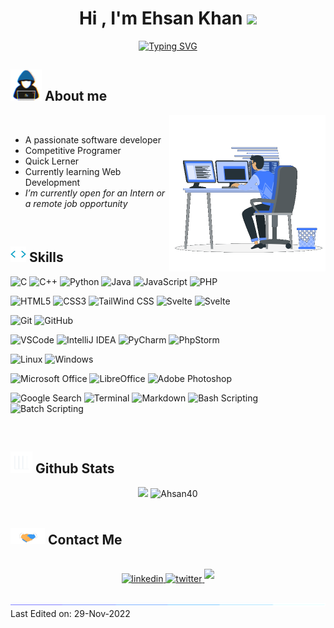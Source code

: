 <h1 align="center"><b>Hi , I'm Ehsan Khan </b><img src="https://media.giphy.com/media/hvRJCLFzcasrR4ia7z/giphy.gif" width="35"></h1>

<p align="center">
  <a href="https://git.io/typing-svg"><img src="https://readme-typing-svg.demolab.com?font=Fira+Code&pause=1000&width=435&lines=Assalamu+Alaikum+Warahmatullah...%E2%9D%A4" alt="Typing SVG" />
  </a>
</p>


## <picture><img src = "img/about_me.gif" width = 50px></picture>  **About me**

<picture> <img align="right" src="img/Right_Side.gif" width = 250px></picture>
<br>

- A passionate software developer
- Competitive Programer 
- Quick Lerner <!--[link](https://ehsan.pages.dev)-->
- Currently learning Web Development
- _I’m currently open for an Intern or a remote job opportunity_ <!--, this is [my resume](https://read.cv)-->

<br>

## <img src="img/code.gif" width ="25"><b> Skills</b>

<p align="center">

![C](https://img.shields.io/badge/-C%20-%232370ED.svg?style=flat&logo=c&logoColor=white)
![C++](https://img.shields.io/badge/C++%20-%2300599C.svg?style=flat&logo=c%2B%2B&logoColor=white)
![Python](https://img.shields.io/badge/Python%20-%2314354C.svg?style=flat&logo=python&logoColor=white)
![Java](https://img.shields.io/badge/Java%20-F22F46.svg?style=flat&logo=java&logoColor=white)
![JavaScript](https://img.shields.io/badge/JavaScript%20-%23F7DF1E.svg?style=flat&logo=javascript&logoColor=black)
![PHP](https://img.shields.io/badge/PHP%20-777BB4?style=flat&logo=PHP&logoColor=black)

![HTML5](https://img.shields.io/badge/HTML5%20-%23E34F26.svg?style=flat&logo=html5&logoColor=white)
![CSS3](https://img.shields.io/badge/CSS%20-%231572B6.svg?style=flat&logo=css3&logoColor=white)
![TailWind CSS](https://img.shields.io/badge/TailWind%20CSS%20-%2306B6D6.svg?style=flat&logo=tailwindcss&logoColor=white)
![Svelte](https://img.shields.io/badge/Svelte%20-%23FF3E00.svg?style=flat&logo=svelte&logoColor=white)
![Svelte](https://img.shields.io/badge/Django%20-%23092E20.svg?style=flat&logo=django&logoColor=white)

![Git](https://img.shields.io/badge/Git-%23F05033.svg?style=flat&logo=git&logoColor=white)
![GitHub](https://img.shields.io/badge/Github-%23121011.svg?style=flat&logo=github&logoColor=white)

![VSCode](https://img.shields.io/badge/VSCode-0078d7.svg?style=flat&logo=visual-studio-code&logoColor=white)
![IntelliJ IDEA](https://img.shields.io/badge/IntelliJ%20IDEA-1B6AC6?style=flat&logo=intellijidea&logoColor=black)
![PyCharm](https://img.shields.io/badge/PyCharm-FFFC00?style=flat&logo=pycharm&logoColor=black)
![PhpStorm](https://img.shields.io/badge/PhpStorm-A100FF?style=flat&logo=PhpStorm&logoColor=black)

![Linux](https://img.shields.io/badge/Linux-FCC624?style=flat&logo=linux&logoColor=black)
![Windows](https://img.shields.io/badge/Windows-0078D4?style=flat&logo=windows11&logoColor=black)

![Microsoft Office](https://img.shields.io/badge/Microsoft%20Office-D83B01?style=flat&logo=microsoftoffice&logoColor=black)
![LibreOffice](https://img.shields.io/badge/LibreOffice-18A303?style=flat&logo=libreoffice&logoColor=black)
![Adobe Photoshop](https://img.shields.io/badge/Photoshop-31A8FF?style=flat&logo=AdobePhotoshop&logoColor=black)

![Google Search](https://img.shields.io/badge/Google%20Search-%234285F4.svg?style=flat&logo=google&logoColor=white)
![Terminal](https://img.shields.io/badge/Terminal-%23241F31.svg?style=flat&logo=gnometerminal&logoColor=white)
![Markdown](https://img.shields.io/badge/Markdown-%23000000.svg?style=flat&logo=markdown&logoColor=white)
![Bash Scripting](https://img.shields.io/badge/Bash%20Scripting-%234EAA25.svg?style=flat&logo=gnubash&logoColor=white)
![Batch Scripting](https://img.shields.io/badge/Batch%20Scripting-%234D4D4D.svg?style=flat&logo=windowsterminal&logoColor=white)

</p>
<br>

## <img src="img/Stats.gif" width="35"><b> Github Stats </b>

<div align="center">
  <img src="https://github-readme-stats.vercel.app/api?username=ahsan40&include_all_commits=true&count_private=true&show_icons=true&line_height=20&title_color=0D9488&text_color=D3D3D3&theme=transparent" width="450"/>
  <img src="https://github-readme-stats.vercel.app/api/top-langs?username=ahsan40&show_icons=true&locale=en&layout=compact&line_height=20&title_color=0D9488&icon_color=2234AE&text_color=D3D3D3&theme=transparent" width="375"  alt="Ahsan40"/>
</div>
<br>


## <img src="img/handshake.gif" width ="55"> <b> Contact Me</b>
<br>
<div align='center'>
<a href="https://linkedin.com/in/ehsan18t" target="_blank">
<img src="https://img.shields.io/badge/linkedin:  ehsan18t-%2300acee.svg?color=405DE6&style=for-the-badge&logo=linkedin&logoColor=white" alt=linkedin style="margin-bottom: 5px;"/>
</a>
<a href="https://twitter.com/ehsan18t" target="_blank">
<img src="https://img.shields.io/badge/twitter:  ehsan18t-%2300acee.svg?color=1DA1F2&style=for-the-badge&logo=twitter&logoColor=white" alt=twitter style="margin-bottom: 5px;"/>
</a>
<a href="mailto:ehsan18t@gmail.com" target="_blank">
<img src="https://img.shields.io/badge/gmail:  ehsan18t-%23EA4335.svg?style=for-the-badge&logo=gmail&logoColor=white" t=mail style="margin-bottom: 5px;" />
</a>
</div>
<br>

<img src="img/line.gif">
Last Edited on: 29-Nov-2022